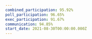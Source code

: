```yaml
---
combined_participation: 95.92%
poll_participation: 96.65%
exec_participation: 91.67%
communication: 94.85%
start_date: 2021-08-30T00:00:00.000Z
---
```

